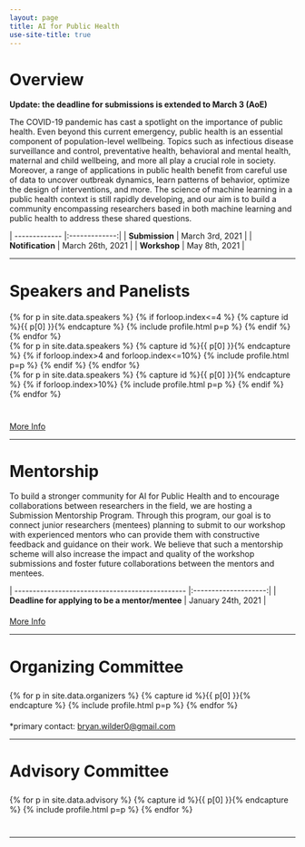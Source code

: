 ```yaml
---
layout: page
title: AI for Public Health
use-site-title: true
---
```


# Overview
**Update: the deadline for submissions is extended to March 3 (AoE)**

The COVID-19 pandemic has cast a spotlight on the importance of public health. Even beyond this current emergency, public health is an essential component of population-level wellbeing. Topics such as infectious disease surveillance and control, preventative health, behavioral and mental health, maternal and child wellbeing, and more all play a crucial role in society. Moreover, a range of applications in public health benefit from careful use of data to uncover outbreak dynamics, learn patterns of behavior, optimize the design of interventions, and more. The science of machine learning in a public health context is still rapidly developing, and our aim is to build a community encompassing researchers based in both machine learning and public health to address these shared questions.


| ------------- |:-------------:|
| **Submission** | March 3rd, 2021   |
| **Notification** | March 26th, 2021 |
| **Workshop** | May 8th, 2021 |


<hr>

# Speakers and Panelists
<div class="container" style="margin-top: 20px;margin-bottom: 10px;">
  <div class="row">
  {% for p in site.data.speakers %}
  {% if forloop.index<=4 %}
  {% capture id %}{{ p[0] }}{% endcapture %}
  {% include profile.html p=p %}
  {% endif %}
  {% endfor %}
  </div>
  <div class="row">
  {% for p in site.data.speakers %}
  {% capture id %}{{ p[0] }}{% endcapture %}
  {% if forloop.index>4 and forloop.index<=10%}
  {% include profile.html p=p %}
  {% endif %}
  {% endfor %}
  </div>
  <div class="row">
  {% for p in site.data.speakers %}
  {% capture id %}{{ p[0] }}{% endcapture %}
  {% if forloop.index>10%}
  {% include profile.html p=p %}
  {% endif %}
  {% endfor %}
 </div>
</div>

<div class="container" style="margin-top: 40px;margin-bottom: 10px;">
<a href="speakers">More Info</a>
</div>


<hr>

# Mentorship

To build a stronger community for AI for Public Health and to encourage collaborations between researchers in the field, 
we are hosting a Submission Mentorship Program. Through this program, our goal is to connect junior researchers 
(mentees) planning to submit to our workshop with experienced mentors who can provide them with constructive 
feedback and guidance on their work. We believe that such a mentorship scheme will also increase the impact and 
quality of the workshop submissions and foster future collaborations between the mentors and mentees.

| ----------------------------------------------- |:--------------------:|
| **Deadline for applying to be a mentor/mentee** | January 24th, 2021   |



<div class="container" style="margin-top: 20px;margin-bottom: 10px;">
<a href="mentorship">More Info</a>
</div>


<hr>

# Organizing Committee

<!-- prettier-ignore -->
<div class="container" style="margin-top: 25px;margin-bottom: 20px;">
  <div class="row">
    {% for p in site.data.organizers %}
    {% capture id %}{{ p[0] }}{% endcapture %}
    {% include profile.html p=p %}
    {% endfor %}
  </div>
</div>

\*primary contact: bryan.wilder0@gmail.com
<hr>

# Advisory Committee

<!-- prettier-ignore -->
<div class="container" style="margin-top: 25px;margin-bottom: 40px;">
  <div class="row">
    {% for p in site.data.advisory %}
    {% capture id %}{{ p[0] }}{% endcapture %}
    {% include profile.html p=p %}
    {% endfor %}
  </div>
</div>



<div class="container" style="margin-bottom: 10px;"></div>

<hr>

